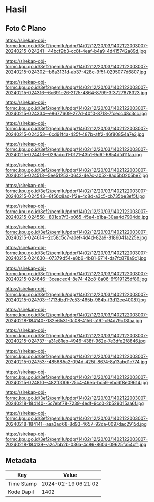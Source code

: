 # Hasil

## Foto C Plano

https://sirekap-obj-formc.kpu.go.id/3ef2/pemilu/pdpr/14/02/12/20/03/1402122003007-20240215-024241--44bcf9b3-cc8f-4eaf-b4a9-4d415742a89d.jpg

https://sirekap-obj-formc.kpu.go.id/3ef2/pemilu/pdpr/14/02/12/20/03/1402122003007-20240215-024302--b6a3131d-ab37-428c-9f5f-0295077d6807.jpg

https://sirekap-obj-formc.kpu.go.id/3ef2/pemilu/pdpr/14/02/12/20/03/1402122003007-20240215-024316--6c691e26-2125-4864-8799-3f3727878323.jpg

https://sirekap-obj-formc.kpu.go.id/3ef2/pemilu/pdpr/14/02/12/20/03/1402122003007-20240215-024334--e8677609-277d-40f0-8718-7fcecc48c3cc.jpg

https://sirekap-obj-formc.kpu.go.id/3ef2/pemilu/pdpr/14/02/12/20/03/1402122003007-20240215-024353--6cd91f4a-425f-487b-aff2-46f80854a7e3.jpg

https://sirekap-obj-formc.kpu.go.id/3ef2/pemilu/pdpr/14/02/12/20/03/1402122003007-20240215-024413--029adcd1-0121-43b1-9d6f-6854dfd11faa.jpg

https://sirekap-obj-formc.kpu.go.id/3ef2/pemilu/pdpr/14/02/12/20/03/1402122003007-20240215-024513--5ee51253-0643-4e7c-a052-8ad5b0205be7.jpg

https://sirekap-obj-formc.kpu.go.id/3ef2/pemilu/pdpr/14/02/12/20/03/1402122003007-20240215-024543--8f56c8ad-1f2e-4c8d-a3c5-cb735be3ef5f.jpg

https://sirekap-obj-formc.kpu.go.id/3ef2/pemilu/pdpr/14/02/12/20/03/1402122003007-20240215-024558--801cb7f3-b065-45e4-b1ba-30aa4d7904dd.jpg

https://sirekap-obj-formc.kpu.go.id/3ef2/pemilu/pdpr/14/02/12/20/03/1402122003007-20240215-024614--2c58c5c7-a0ef-4d4d-82a9-8186041a225e.jpg

https://sirekap-obj-formc.kpu.go.id/3ef2/pemilu/pdpr/14/02/12/20/03/1402122003007-20240215-024630--07379d54-e8b6-4b81-9714-da7fc878a9c1.jpg

https://sirekap-obj-formc.kpu.go.id/3ef2/pemilu/pdpr/14/02/12/20/03/1402122003007-20240215-024646--3ceaced4-8e74-42c8-8a06-6f919125df86.jpg

https://sirekap-obj-formc.kpu.go.id/3ef2/pemilu/pdpr/14/02/12/20/03/1402122003007-20240215-024703--1713dbd1-7c53-465b-984b-f3d12ee40087.jpg

https://sirekap-obj-formc.kpu.go.id/3ef2/pemilu/pdpr/14/02/12/20/03/1402122003007-20240218-184140--182e6531-0c08-4156-a19f-c94d79cf3faa.jpg

https://sirekap-obj-formc.kpu.go.id/3ef2/pemilu/pdpr/14/02/12/20/03/1402122003007-20240215-024737--a31e81eb-4946-438f-962e-7e3dfe2f8846.jpg

https://sirekap-obj-formc.kpu.go.id/3ef2/pemilu/pdpr/14/02/12/20/03/1402122003007-20240215-024753--485685a2-094d-425f-8674-8a13abd1c774.jpg

https://sirekap-obj-formc.kpu.go.id/3ef2/pemilu/pdpr/14/02/12/20/03/1402122003007-20240215-024810--482f0006-25c4-46eb-bc59-ebc6f8e09614.jpg

https://sirekap-obj-formc.kpu.go.id/3ef2/pemilu/pdpr/14/02/12/20/03/1402122003007-20240218-184140--5c7ebf78-7239-4edf-9cc0-2b529015aa6f.jpg

https://sirekap-obj-formc.kpu.go.id/3ef2/pemilu/pdpr/14/02/12/20/03/1402122003007-20240218-184141--aaa3ad68-8d93-4657-92da-0097dac2915d.jpg

https://sirekap-obj-formc.kpu.go.id/3ef2/pemilu/pdpr/14/02/12/20/03/1402122003007-20240218-184139--a2c7bb2b-036a-4c86-860d-09625fa54cf1.jpg


## Metadata

| Key        | Value               |
| ---------- | ------------------- |
| Time Stamp | 2024-02-19 06:21:02 |
| Kode Dapil | 1402                |



